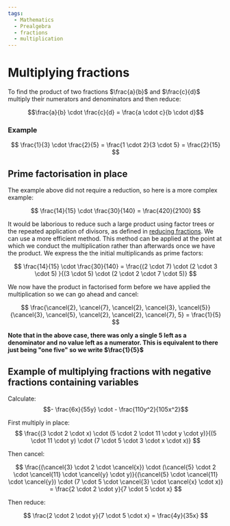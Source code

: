```yaml
---
tags:
  - Mathematics
  - Prealgebra
  - fractions
  - multiplication
---
```


# Multiplying fractions 

 To find the product of two fractions $\frac{a}{b}$ and $\frac{c}{d}$ multiply their numerators and denominators and then reduce: 
 
 $$\frac{a}{b} \cdot \frac{c}{d} = \frac{a \cdot c}{b \cdot d}$$

###  Example

$$
\frac{1}{3} \cdot \frac{2}{5} = \frac{1 \cdot 2}{3 \cdot 5} = \frac{2}{15}
$$

## Prime factorisation in place

The example above did not require a reduction, so here is a more complex example:

$$
\frac{14}{15} \cdot \frac{30}{140} = \frac{420}{2100} 
$$

It would be laborious to reduce such a large product using factor trees or the repeated application of divisors, as defined in [reducing fractions](./Reducing_fractions.md).  We can use a more efficient method.
This method can be applied at the point at which we conduct the multiplication rather than afterwards once we have the product. We express the the initial multiplicands as prime factors:

$$
\frac{14}{15} \cdot \frac{30}{140} = \frac{(2 \cdot 7) \cdot (2 \cdot 3 \cdot 5) }{(3 \cdot 5) \cdot (2 \cdot  2 \cdot 7 \cdot 5)} 
$$

We now have the product in factorised form before we have applied the multiplication so we can go ahead and cancel: 

$$
\frac{\cancel{2}, \cancel{7}, \cancel{2}, \cancel{3}, \cancel{5}}{\cancel{3}, \cancel{5}, \cancel{2}, \cancel{2}, \cancel{7}, 5} = \frac{1}{5}
$$

**Note that in the above case, there was only a single 5 left as a denominator and no value left as a numerator. This is equivalent to there just being "one five" so we write $\frac{1}{5}$**

## Example of multiplying fractions with negative fractions containing variables

Calculate: 
$$- \frac{6x}{55y} \cdot - \frac{110y^2}{105x^2}$$

First multiply in place: 
$$ 
\frac{(3 \cdot 2 \cdot x) \cdot (5  \cdot 2 \cdot 11 \cdot y \cdot y)}{(5 \cdot 11 \cdot y) \cdot (7 \cdot 5 \cdot 3 \cdot x \cdot x)}
$$

Then cancel: 

$$ 
\frac{(\cancel{3} \cdot 2 \cdot \cancel{x}) \cdot (\cancel{5}  \cdot 2 \cdot \cancel{11} \cdot \cancel{y} \cdot y)}{(\cancel{5} \cdot \cancel{11} \cdot \cancel{y}) \cdot (7 \cdot 5 \cdot \cancel{3} \cdot \cancel{x} \cdot x)} = 
\frac{2  \cdot 2 \cdot y}{7 \cdot 5 \cdot x}
$$

Then reduce: 

$$
\frac{2  \cdot 2 \cdot y}{7 \cdot 5 \cdot x} = \frac{4y}{35x} 
$$

